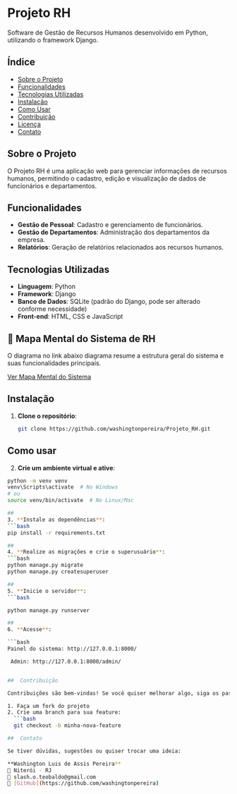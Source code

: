 # Projeto RH

Software de Gestão de Recursos Humanos desenvolvido em Python, utilizando o framework Django.

## Índice

- [Sobre o Projeto](#sobre-o-projeto)
- [Funcionalidades](#funcionalidades)
- [Tecnologias Utilizadas](#tecnologias-utilizadas)
- [Instalação](#instalação)
- [Como Usar](#como-usar)
- [Contribuição](#contribuição)
- [Licença](#licença)
- [Contato](#contato)

## Sobre o Projeto

O Projeto RH é uma aplicação web para gerenciar informações de recursos humanos, permitindo o cadastro, edição e visualização de dados de funcionários e departamentos.

## Funcionalidades

- **Gestão de Pessoal**: Cadastro e gerenciamento de funcionários.
- **Gestão de Departamentos**: Administração dos departamentos da empresa.
- **Relatórios**: Geração de relatórios relacionados aos recursos humanos.

## Tecnologias Utilizadas

- **Linguagem**: Python
- **Framework**: Django
- **Banco de Dados**: SQLite (padrão do Django, pode ser alterado conforme necessidade)
- **Front-end**: HTML, CSS e JavaScript

## 🧠 Mapa Mental do Sistema de RH

O diagrama no link abaixo diagrama resume a estrutura geral do sistema e suas funcionalidades principais.


[Ver Mapa Mental do Sistema](https://raw.githubusercontent.com/washingtonpereira/Projeto_RH/main/docs/mapa_mental_sistema.jpg)

## Instalação

1. **Clone o repositório**:

   ```bash
   git clone https://github.com/washingtonpereira/Projeto_RH.git


## Como usar  
2. **Crie um ambiente virtual e ative**:

  ```bash
python -m venv venv
venv\Scripts\activate  # No Windows
# ou
source venv/bin/activate  # No Linux/Mac 

##
3. **Instale as dependências**:
  ```bash
pip install -r requirements.txt

##
4. **Realize as migrações e crie o superusuário**:
  ```bash
python manage.py migrate
python manage.py createsuperuser

##
5. **Inicie o servidor**:
  ```bash

python manage.py runserver

##
6. **Acesse**:

  ```bash
Painel do sistema: http://127.0.0.1:8000/

   Admin: http://127.0.0.1:8000/admin/


##  Contribuição

Contribuições são bem-vindas! Se você quiser melhorar algo, siga os passos abaixo:

1. Faça um fork do projeto
2. Crie uma branch para sua feature:
    ```bash
    git checkout -b minha-nova-feature

##  Contato

Se tiver dúvidas, sugestões ou quiser trocar uma ideia:

**Washington Luis de Assis Pereira**  
📍 Niterói - RJ  
📧 slash.o.teobaldo@gmail.com  
🔗 [GitHub](https://github.com/washingtonpereira)

